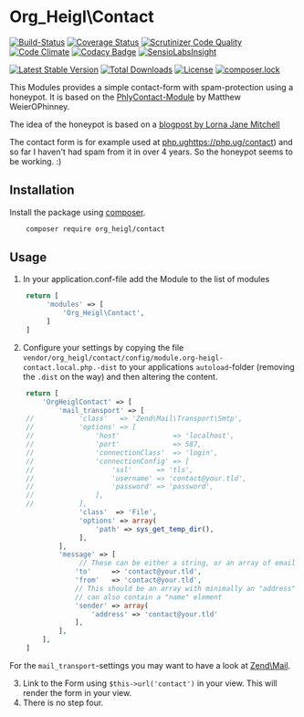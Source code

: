 # Org_Heigl\Contact

[![Build-Status](https://secure.travis-ci.org/heiglandreas/OrgHeiglContact.png?branch=master)](https://travis-ci.org/heiglandreas/OrgHeiglContact)
[![Coverage Status](https://coveralls.io/repos/github/heiglandreas/OrgHeiglContact/badge.svg?branch=master)](https://coveralls.io/github/heiglandreas/OrgHeiglContact?branch=master)
[![Scrutinizer Code Quality](https://scrutinizer-ci.com/g/heiglandreas/OrgHeiglContact/badges/quality-score.png?b=master)](https://scrutinizer-ci.com/g/heiglandreas/OrgHeiglContact/?branch=master)
[![Code Climate](https://lima.codeclimate.com/github/heiglandreas/OrgHeiglContact/badges/gpa.svg)](https://lima.codeclimate.com/github/heiglandreas/OrgHeiglContact)
[![Codacy Badge](https://api.codacy.com/project/badge/Grade/8f17c61b46264450bd283649c8e4341e)](https://www.codacy.com/app/github_70/OrgHeiglContact?utm_source=github.com&amp;utm_medium=referral&amp;utm_content=heiglandreas/OrgHeiglContact&amp;utm_campaign=Badge_Grade)
[![SensioLabsInsight](https://insight.sensiolabs.com/projects/a9935726-d41a-400c-ba0b-0e9feb2a4fb7/mini.png)](https://insight.sensiolabs.com/projects/a9935726-d41a-400c-ba0b-0e9feb2a4fb7)

[![Latest Stable Version](https://poser.pugx.org/org_heigl/contact/v/stable)](https://packagist.org/packages/org_heigl/contact)
[![Total Downloads](https://poser.pugx.org/org_heigl/contact/downloads)](https://packagist.org/packages/org_heigl/contact)
[![License](https://poser.pugx.org/org_heigl/contact/license)](https://packagist.org/packages/org_heigl/contact)
[![composer.lock](https://poser.pugx.org/org_heigl/contact/composerlock)](https://packagist.org/packages/org_heigl/contact)

This Modules provides a simple contact-form with spam-protection using a
honeypot. It is based on the [PhlyContact-Module](https://github.com/phly/PhlyContact) by Matthew WeierOPhinney.

The idea of the honeypot is based on a [blogpost by Lorna Jane Mitchell](https://lornajane.net/posts/2012/wordpress-contact-form-7-without-captcha)

The contact form is for example used at [php.ug]()https://php.ug/contact) and so far I 
haven't had spam from it in over 4 years. So the honeypot seems to be working. :)
 
## Installation

Install the package using [composer](https://getcomposer.org).

```bash
    composer require org_heigl/contact
```

## Usage

1. In your application.conf-file add the Module to the list of modules

```php
    return [
         'modules' => [
             'Org_Heigl\Contact',
         ]
    ]

```
2. Configure your settings by copying the file ```vendor/org_heigl/contact/config/module.org-heigl-contact.local.php.-dist```
to your applications ```autoload```-folder (removing the ```.dist``` on the way) and then altering the content.

```php
    return [
        'OrgHeiglContact' => [
            'mail_transport' => [
    //           'class'   => 'Zend\Mail\Transport\Smtp',
    //           'options' => [
    //               'host'             => 'localhost',
    //               'port'             => 587,
    //               'connectionClass'  => 'login',
    //               'connectionConfig' => [
    //                   'ssl'      => 'tls',
    //                   'username' => 'contact@your.tld',
    //                   'password' => 'password',
    //               ],
    //           ],
                 'class'  => 'File',
                 'options' => array(
                     'path' => sys_get_temp_dir(),
                 ],
            ],
            'message' => [
                 // These can be either a string, or an array of email => name pairs
                'to'     => 'contact@your.tld',
                'from'   => 'contact@your.tld',
                // This should be an array with minimally an "address" element, and
                // can also contain a "name" element
                'sender' => array(
                    'address' => 'contact@your.tld'
                ],
            ],
        ],
    ]
```

For the ```mail_transport```-settings you may want to have a look at 
[Zend\Mail](https://github.com/zendframework/zend-mail).

3. Link to the Form using ``$this->url('contact')`` in your view. This will render the form in your view.
4. There is no step four.


